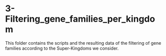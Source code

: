 # 3-Filtering_gene_families_per_kingdom

This folder contains the scripts and the resulting data of the filtering of gene families according to the Super-Kingdoms we consider.
